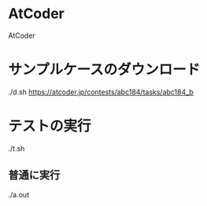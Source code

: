 # AtCoder
AtCoder

# サンプルケースのダウンロード
./d.sh
https://atcoder.jp/contests/abc184/tasks/abc184_b

# テストの実行
./t.sh

## 普通に実行
./a.out

